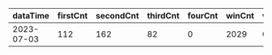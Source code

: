 |dataTime|firstCnt|secondCnt|thirdCnt|fourCnt|winCnt|vrate|wrate|
|-|-|-|-|-|-|-|-|
|2023-07-03|112|162|82|0|2029|0%|0%|